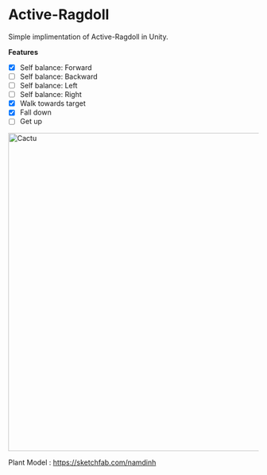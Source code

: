 # Active-Ragdoll

Simple implimentation of Active-Ragdoll in Unity.

**Features**
- [x] Self balance: Forward
- [ ] Self balance: Backward
- [ ] Self balance: Left
- [ ] Self balance: Right
- [x] Walk towards target
- [x] Fall down
- [ ] Get up

<img width="640" alt="Cactu" src="https://user-images.githubusercontent.com/32338791/109178801-96aebd80-77cc-11eb-8a61-9c2662642382.png">


Plant Model : https://sketchfab.com/namdinh
